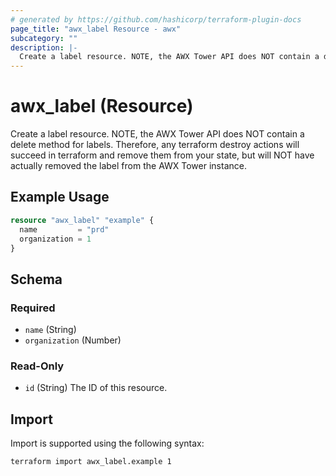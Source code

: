 ```yaml
---
# generated by https://github.com/hashicorp/terraform-plugin-docs
page_title: "awx_label Resource - awx"
subcategory: ""
description: |-
  Create a label resource. NOTE, the AWX Tower API does NOT contain a delete method for labels. Therefore, any terraform destroy actions will succeed in terraform and remove them from your state, but will NOT have actually removed the label from the AWX Tower instance.
---
```


# awx_label (Resource)

Create a label resource. NOTE, the AWX Tower API does NOT contain a delete method for labels. Therefore, any terraform destroy actions will succeed in terraform and remove them from your state, but will NOT have actually removed the label from the AWX Tower instance.

## Example Usage

```terraform
resource "awx_label" "example" {
  name         = "prd"
  organization = 1
}
```

<!-- schema generated by tfplugindocs -->
## Schema

### Required

- `name` (String)
- `organization` (Number)

### Read-Only

- `id` (String) The ID of this resource.

## Import

Import is supported using the following syntax:

```shell
terraform import awx_label.example 1
```
